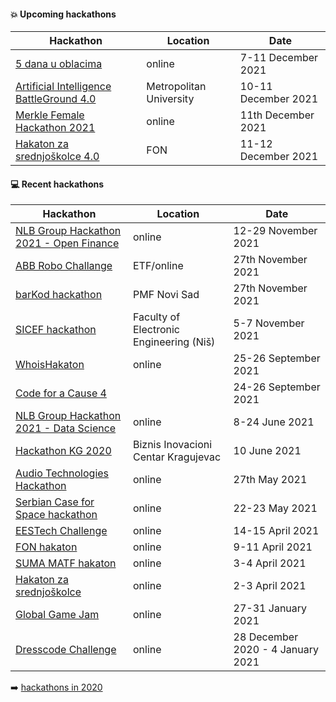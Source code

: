 #### :boom: Upcoming hackathons

| Hackathon | Location | Date |
| --------- | -------- | ---- |
| [5 dana u oblacima](https://5danauoblacima.com/) | online | 7-11 December 2021 |
| [Artificial Intelligence BattleGround 4.0](https://aibg.best.rs/) | Metropolitan University | 10-11 December 2021 |
| [Merkle Female Hackathon 2021](https://merkleinc.ch/en/topics-trends/event/2021/merkle-%20female-hackathon-belgrade) | online | 11th December 2021 |
| [Hakaton za srednjoškolce 4.0](https://hzs.fonis.rs/4.0/#/) | FON | 11-12 December 2021 |

#### :computer: Recent hackathons

| Hackathon | Location | Date |
| --------- | -------- | ---- |
| [NLB Group Hackathon 2021 - Open Finance](https://www.nlb.si/hackathon-2021-open-finance) | online | 12-29 November 2021 |
| [ABB Robo Challange](https://brandnewengineers.rs/) | ETF/online | 27th November 2021 |
| [barKod hackathon](https://bar-kod.rs/) | PMF Novi Sad | 27th November 2021 |
| [SICEF hackathon](https://hakaton.sicef.info/) | Faculty of Electronic Engineering (Niš) | 5-7 November 2021 |
| [WhoisHakaton](https://whoishakaton.rs/) | online | 25-26 September 2021 |
| [Code for a Cause 4](https://www.vegait.rs/media-center/news/code-for-a-cause-4-help-non-profit-organisations-digitalise) | | 24-26 September 2021 |
| [NLB Group Hackathon 2021 - Data Science](https://www.nlb.si/hackathon-2021-data-science) | online | 8-24 June 2021 |
| [Hackathon KG 2020](https://docs.google.com/forms/d/16Why9Wi-9IG9hUvsSwvSu0Y-WIj0t9jlcRw1WMUNU6I/viewform) | Biznis Inovacioni Centar Kragujevac | 10 June 2021 |
| [Audio Technologies Hackathon](https://westernbalkanstartups.net/summer-audio) | online | 27th May 2021 |
| [Serbian Case for Space hackathon](http://serbiancaseforspace.com/#/rgz-hackathon-2021) | online | 22-23 May 2021 |
| [EESTech Challenge](https://eestechchallenge.eestec.net/#/) | online | 14-15 April 2021 |
| [FON hakaton](https://hakaton.fonis.rs/2021/#/) | online | 9-11 April 2021 |
| [SUMA MATF hakaton](https://sumamatf.rs/hakaton) | online | 3-4 April 2021 |
| [Hakaton za srednjoškolce](https://hzs.fonis.rs/2021/#/) | online | 2-3 April 2021 |
| [Global Game Jam](https://www.metropolitan.ac.rs/online-global-game-jam-2021/) | online | 27-31 January 2021 |
| [Dresscode Challenge](https://www.instagram.com/p/CJRcCAwnYxA/) | online | 28 December 2020 - 4 January 2021 |

:arrow_right: [hackathons in 2020](2020.md)
